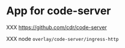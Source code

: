 # App for code-server

XXX https://github.com/cdr/code-server

XXX node `overlay/code-server/ingress-http`
